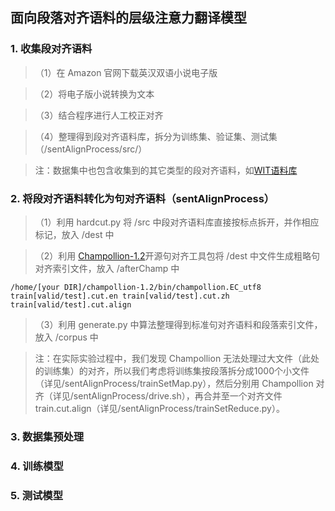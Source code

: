## 面向段落对齐语料的层级注意力翻译模型
### 1. 收集段对齐语料
> （1）在 Amazon 官网下载英汉双语小说电子版

> （2）将电子版小说转换为文本

> （3）结合程序进行人工校正对齐

> （4）整理得到段对齐语料库，拆分为训练集、验证集、测试集（/sentAlignProcess/src/）

> 注：数据集中也包含收集到的其它类型的段对齐语料，如[WIT语料库](https://wit3.fbk.eu/mt.php?release=2015-01)
### 2. 将段对齐语料转化为句对齐语料（sentAlignProcess）
> （1）利用 hardcut.py 将 /src 中段对齐语料库直接按标点拆开，并作相应标记，放入 /dest 中

> （2）利用 [Champollion-1.2](https://sourceforge.net/projects/champollion/)开源句对齐工具包将 /dest 中文件生成粗略句对齐索引文件，放入 /afterChamp 中

```
/home/[your DIR]/champollion-1.2/bin/champollion.EC_utf8 train[valid/test].cut.en train[valid/test].cut.zh train[valid/test].cut.align
```

> （3）利用 generate.py 中算法整理得到标准句对齐语料和段落索引文件，放入 /corpus 中

> 注：在实际实验过程中，我们发现 Champollion 无法处理过大文件（此处的训练集）的对齐，所以我们考虑将训练集按段落拆分成1000个小文件（详见/sentAlignProcess/trainSetMap.py），然后分别用 Champollion 对齐（详见/sentAlignProcess/drive.sh），再合并至一个对齐文件 train.cut.align（详见/sentAlignProcess/trainSetReduce.py）。
### 3. 数据集预处理
### 4. 训练模型
### 5. 测试模型
